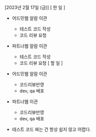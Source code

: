 [2023년 2월 17일 (금)]
[ 한 일 ]
* 어드민웹 알람 이관 
    * 테스트 코드 작성
    * 코드 리뷰 요청
* 파트너웹 알람 이관 
    * 테스트 코드 작성
    * 코드 리뷰 요청
[ 할 일 ]
* 어드민웹 알람 이관 
    * 코드리뷰반영
    *  dev, qa 배포
* 파트너웹 이관 
    * 코드리뷰반영
    * dev, qa 배포

* 테스트 코드 짜는 건 항상 쉽지 않고 어렵다. 
